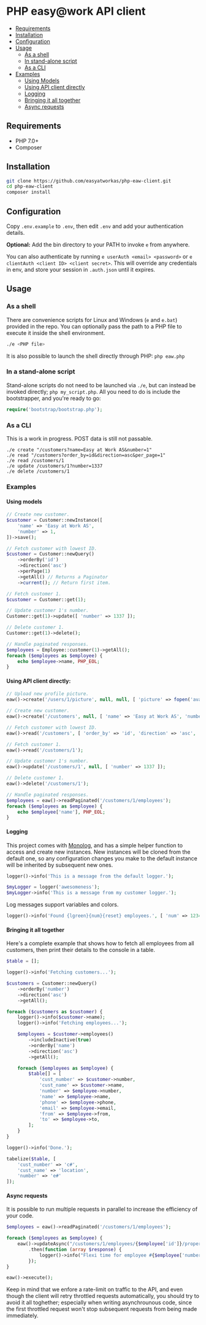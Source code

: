 # PHP easy@work API client

 * [Requirements](#requirements)
 * [Installation](#installation)
 * [Configuration](#configuration)
 * [Usage](#usage)
   * [As a shell](#usage-shell)
   * [In stand-alone script](#usage-standalone)
   * [As a CLI](#usage-cli)
 * [Examples](#examples)
   * [Using Models](#examples-models) 
   * [Using API client directly](#examples-client) 
   * [Logging](#examples-logging)
   * [Bringing it all together](#examples-empexport)
   * [Async requests](#async-requests)

## <a name="requirements"></a>Requirements

 * PHP 7.0+
 * Composer

## <a name="installation"></a>Installation

```sh
git clone https://github.com/easyatworkas/php-eaw-client.git
cd php-eaw-client
composer install
```

## <a name="configuration"></a>Configuration

Copy `.env.example` to `.env`, then edit `.env` and add your authentication details.

**Optional:** Add the bin directory to your PATH to invoke `e` from anywhere.

You can also authenticate by running `e userAuth <email> <password>` or `e clientAuth <client ID> <client secret>`. This will override any credentials in env, and store your session in `.auth.json` until it expires.

## <a name="usage"></a>Usage

### <a name="usage-shell"></a>As a shell

There are convenience scripts for Linux and Windows (`e` and `e.bat`) provided in the repo. You can optionally pass the path to a PHP file to execute it inside the shell environment.
```sh
./e <PHP file>
```

It is also possible to launch the shell directly through PHP: `php eaw.php`

### <a name="usage-standalone"></a>In a stand-alone script

Stand-alone scripts do not need to be launched via `./e`, but can instead be invoked directly; `php my_script.php`. All you need to do is include the bootstrapper, and you're ready to go:

```php
require('bootstrap/bootstrap.php');
```

### <a name="usage-cli"></a>As a CLI

This is a work in progress. POST data is still not passable.

```shell
./e create "/customers?name=Easy at Work AS&number=1"
./e read "/customers?order_by=id&direction=asc&per_page=1"
./e read /customers/1
./e update /customers/1?number=1337
./e delete /customers/1
```

### <a name="examples"></a>Examples

#### <a name="examples-models"></a>Using models
```php
// Create new customer.
$customer = Customer::newInstance([
    'name' => 'Easy at Work AS',
    'number' => 1,
])->save();

// Fetch customer with lowest ID.
$customer = Customer::newQuery()
    ->orderBy('id')
    ->direction('asc')
    ->perPage(1)
    ->getAll() // Returns a Paginator
    ->current(); // Return first item.

// Fetch customer 1.
$customer = Customer::get(1);

// Update customer 1's number.
Customer::get(1)->update([ 'number' => 1337 ]);

// Delete customer 1.
Customer::get(1)->delete();

// Handle paginated responses.
$employees = Employee::customer(1)->getAll();
foreach ($employees as $employee) {
    echo $employee->name, PHP_EOL;
}
```

#### <a name="examples-client"></a>Using API client directly:
```php
// Upload new profile picture.
eaw()->create('/users/1/picture', null, null, [ 'picture' => fopen('avatar.jpg', 'r') ]);

// Create new customer.
eaw()->create('/customers', null, [ 'name' => 'Easy at Work AS', 'number' => 1 ]);

// Fetch customer with lowest ID.
eaw()->read('/customers', [ 'order_by' => 'id', 'direction' => 'asc', 'per_page' => 1 ]);

// Fetch customer 1.
eaw()->read('/customers/1');

// Update customer 1's number.
eaw()->update('/customers/1', null, [ 'number' => 1337 ]);

// Delete customer 1.
eaw()->delete('/customers/1');

// Handle paginated responses.
$employees = eaw()->readPaginated('/customers/1/employees');
foreach ($employees as $employee) {
    echo $employee['name'], PHP_EOL;
}
```

#### <a name="examples-logging"></a>Logging

This project comes with [Monolog](https://github.com/Seldaek/monolog), and has a simple helper function to access and create new instances. New instances will be cloned from the default one, so any configuration changes you make to the default instance will be inherited by subsequent new ones.

```php
logger()->info('This is a message from the default logger.');

$myLogger = logger('awesomeness');
$myLogger->info('This is a message from my customer logger.');
```

Log messages support variables and colors.

```php
logger()->info('Found {lgreen}{num}{reset} employees.', [ 'num' => 1234 ]);
```

#### <a name="examples-empexport"></a>Bringing it all together

Here's a complete example that shows how to fetch all employees from all customers, then print their details to the console in a table.

```php
$table = [];

logger()->info('Fetching customers...');

$customers = Customer::newQuery()
    ->orderBy('number')
    ->direction('asc')
    ->getAll();

foreach ($customers as $customer) {
    logger()->info($customer->name);
    logger()->info('Fetching employees...');

    $employees = $customer->employees()
        ->includeInactive(true)
        ->orderBy('name')
        ->direction('asc')
        ->getAll();

    foreach ($employees as $employee) {
        $table[] = [
            'cust_number' => $customer->number,
            'cust_name' => $customer->name,
            'number' => $employee->number,
            'name' => $employee->name,
            'phone' => $employee->phone,
            'email' => $employee->email,
            'from' => $employee->from,
            'to' => $employee->to,
        ];
    }
}

logger()->info('Done.');

tabelize($table, [
    'cust_number' => 'c#',
    'cust_name' => 'location',
    'number' => 'e#'
]);
```

#### <a name="async-requests"></a>Async requests

It is possible to run multiple requests in parallel to increase the efficiency of your code.

```php
$employees = eaw()->readPaginated('/customers/1/employees');

foreach ($employees as $employee) {
    eaw()->updateAsync("/customers/1/employees/{$employee['id']}/properties/cf_flexi", [ 'value' => false ])
        .then(function (array $response) {
            logger()->info("Flexi time for employee #{$employee['number']} has been disabled.");
        });
}

eaw()->execute();
```

Keep in mind that we enfore a rate-limit on traffic to the API, and even though the client will retry throttled requests automatically, you should try to avoid it all toghether; especially when writing asynchrounous code, since the first throttled request won't stop subsequent requests from being made immediately.
